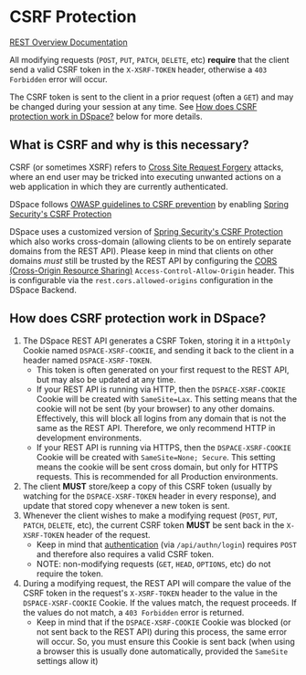 # CSRF Protection
[REST Overview Documentation](README.md)

All modifying requests (`POST`, `PUT`, `PATCH`, `DELETE`, etc) **require** that the client send a valid CSRF token
in the `X-XSRF-TOKEN` header, otherwise a `403 Forbidden` error will occur. 

The CSRF token is sent to the client in a prior request (often a `GET`) and may be changed during your session at any time.
See [How does CSRF protection work in DSpace?](#how-does-csrf-protection-work-in-dspace) below for more details.

## What is CSRF and why is this necessary?

CSRF (or sometimes XSRF) refers to [Cross Site Request Forgery](https://owasp.org/www-community/attacks/csrf) attacks, where
an end user may be tricked into executing unwanted actions on a web application in which they are currently authenticated.

DSpace follows [OWASP guidelines to CSRF prevention](https://cheatsheetseries.owasp.org/cheatsheets/Cross-Site_Request_Forgery_Prevention_Cheat_Sheet.html)
by enabling [Spring Security's CSRF Protection](https://docs.spring.io/spring-security/site/docs/current/reference/html5/#csrf)

DSpace uses a customized version of [Spring Security's CSRF Protection](https://docs.spring.io/spring-security/site/docs/current/reference/html5/#csrf)
which also works cross-domain (allowing clients to be on entirely separate domains from the REST API).
Please keep in mind that clients on other domains *must* still be trusted by the REST API by configuring the [CORS (Cross-Origin Resource Sharing)](https://developer.mozilla.org/en-US/docs/Web/HTTP/CORS)
`Access-Control-Allow-Origin` header. This is configurable via the `rest.cors.allowed-origins` configuration in the DSpace Backend.

## How does CSRF protection work in DSpace?

1. The DSpace REST API generates a CSRF Token, storing it in a `HttpOnly` Cookie named `DSPACE-XSRF-COOKIE`, and sending
it back to the client in a header named `DSPACE-XSRF-TOKEN`.
   * This token is often generated on your first request to the REST API, but may also
    be updated at any time.
   * If your REST API is running via HTTP, then the `DSPACE-XSRF-COOKIE` Cookie will be created with `SameSite=Lax`. This setting means that the cookie will not be sent (by your browser) to any other domains. Effectively, this will block all logins from any domain that is not the same as the REST API. Therefore, we only recommend HTTP in development environments.
   * If your REST API is running via HTTPS, then the `DSPACE-XSRF-COOKIE` Cookie will be created with `SameSite=None; Secure`. This setting means the cookie will be sent cross domain, but only for HTTPS requests. This is recommended for all Production environments.
2. The client **MUST** store/keep a copy of this CSRF token (usually by watching for the `DSPACE-XSRF-TOKEN` header in every response),
and update that stored copy whenever a new token is sent.
3. Whenever the client wishes to make a modifying request (`POST`, `PUT`, `PATCH`, `DELETE`, etc), 
the current CSRF token **MUST** be sent back in the `X-XSRF-TOKEN` header of the request.
   * Keep in mind that [authentication](authentication.md) (via `/api/authn/login`) requires `POST` and therefore also requires a valid CSRF token.
   * NOTE: non-modifying requests (`GET`, `HEAD`, `OPTIONS`, etc) do not require the token.
4. During a modifying request, the REST API will compare the value of the CSRF token in the request's
`X-XSRF-TOKEN` header to the value in the `DSPACE-XSRF-COOKIE` Cookie. If the values match, the request proceeds.
If the values do not match, a `403 Forbidden` error is returned.
   * Keep in mind that if the `DSPACE-XSRF-COOKIE` Cookie was blocked (or not sent back to the REST API) during this process, the same error will occur. So, you must ensure this Cookie is sent back (when using a browser this is usually done automatically, provided the `SameSite` settings allow it)

